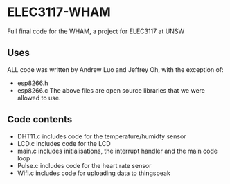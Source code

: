 # ELEC3117-WHAM
Full final code for the WHAM, a project for ELEC3117 at UNSW
## Uses
ALL code was written by Andrew Luo and Jeffrey Oh, with the exception of:
* esp8266.h
* esp8266.c
The above files are open source libraries that we were allowed to use.
## Code contents
* DHT11.c includes code for the temperature/humidty sensor
* LCD.c includes code for the LCD
* main.c includes initialisations, the interrupt handler and the main code loop
* Pulse.c includes code for the heart rate sensor
* Wifi.c includes code for uploading data to thingspeak
